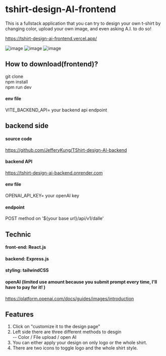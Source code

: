 # tshirt-design-AI-frontend
This is a fullstack application that you can try to design your own t-shirt by changing color, upload your own image, and even asking A.I. to do so!

https://tshirt-design-ai-frontend.vercel.app/


![image](https://github.com/JefferyKung/tshirt-design-AI-frontend/assets/102844561/4267570d-cc65-436d-a037-b1a2bf6bd94f)
![image](https://github.com/JefferyKung/tshirt-design-AI-frontend/assets/102844561/25a89f14-6c21-4d68-aed2-c748a294dfd1)
![image](https://github.com/JefferyKung/tshirt-design-AI-frontend/assets/102844561/84530dfe-b4bb-47b0-9c22-9f7c97900e54)




## How to download(frontend)?
git clone  
npm install  
npm run dev  

#### env file 
VITE_BACKEND_API= your backend api endpoint  

## backend side
#### source code
https://github.com/JefferyKung/TShirt-design-AI-backend

#### backend API  
https://tshirt-design-ai-backend.onrender.com

#### env file 
OPENAI_API_KEY= your openAI key  
#### endpoint
POST method on '${your base url}/api/v1/dalle'  

## Technic
#### front-end: React.js  
#### backend: Express.js  
#### styling: tailwindCSS  
#### openAI   (limited use amount because you submit prompt every time, I'll have to pay for it! )

https://platform.openai.com/docs/guides/images/introduction

## Features
1. Click on "customize it to the design page"  
2. Left side there are three different methods to desgin  
-- Color / File upload / open AI  
3. You can either apply your design on only logo or the whole shirt.  
4. There are two icons to toggle logo and the whole shirt style.  
